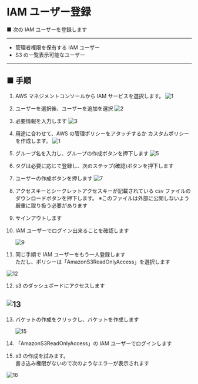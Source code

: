 # IAM ユーザー登録

■ 次の IAM ユーザーを登録します

---

- 管理者権限を保有する IAM ユーザー
- S3 の一覧表示可能なユーザー

---

## ■ 手順

1. AWS マネジメントコンソールから IAM サービスを選択します。
   ![1](https://user-images.githubusercontent.com/49807271/165300855-fd56be17-b9fe-477c-a174-0235875b1903.jpg)

2. ユーザーを選択後、ユーザーを追加を選択
   ![2](https://user-images.githubusercontent.com/49807271/165301262-188121ed-0345-473e-b328-5ca59aea50e8.jpg)

3. 必要情報を入力します
   ![3](https://user-images.githubusercontent.com/49807271/165302255-a4d927b9-c2f0-4e0b-8fa3-debb24453805.jpg)

4. 用途に合わせて、AWS の管理ポリシーをアタッチするか
   カスタムポリシーを作成します。
   ![1](https://user-images.githubusercontent.com/49807271/165403252-ce15115b-835b-41f6-93f7-f5792e6b831f.jpg)

5. グループ名を入力し、グループの作成ボタンを押下します
   ![5](https://user-images.githubusercontent.com/49807271/165303389-d38ad31a-b5a4-4040-92f2-9c1d77a76623.jpg)

6. タグは必要に応じて登録し、次のステップ(確認)ボタンを押下します

7. ユーザーの作成ボタンを押します
   ![7](https://user-images.githubusercontent.com/49807271/165316890-4f0c4dbc-a395-4dc9-bfc0-9b925cb717a3.jpg)

8. アクセスキーとシークレットアクセスキーが記載されている csv ファイルのダウンロードボタンを押下します。
   ※このファイルは外部に公開しないよう厳重に取り扱う必要があります

9. サインアウトします

10. IAM ユーザーでログイン出来ることを確認します

    ![9](https://user-images.githubusercontent.com/49807271/165315076-6281bee7-81ea-4f83-8ad7-0f03de9418ab.jpg)

11. 同じ手順で IAM ユーザーをもう一人登録します  
    ただし、ポリシーは「AmazonS3ReadOnlyAccess」を選択します

![12](https://user-images.githubusercontent.com/49807271/165532310-5044a1a2-9868-4e83-a66a-b99682046cb0.jpg)

12. s3 のダッシュボードにアクセスします

## ![13](https://user-images.githubusercontent.com/49807271/165533361-92522583-dfe2-4233-98ec-1b1f5958199b.jpg)

13. バケットの作成をクリックし、バケットを作成します

    ![15](https://user-images.githubusercontent.com/49807271/165638276-4e059323-24db-4f3a-8533-1fafd77ae427.jpg)

14. 「AmazonS3ReadOnlyAccess」の IAM ユーザーでログインします

15. s3 の作成を試みます。  
    書き込み権限がないので次のようなエラーが表示されます

![16](https://user-images.githubusercontent.com/49807271/165749784-48b2bc94-0c62-4bd4-a27d-b4e098d5eacf.jpg)
